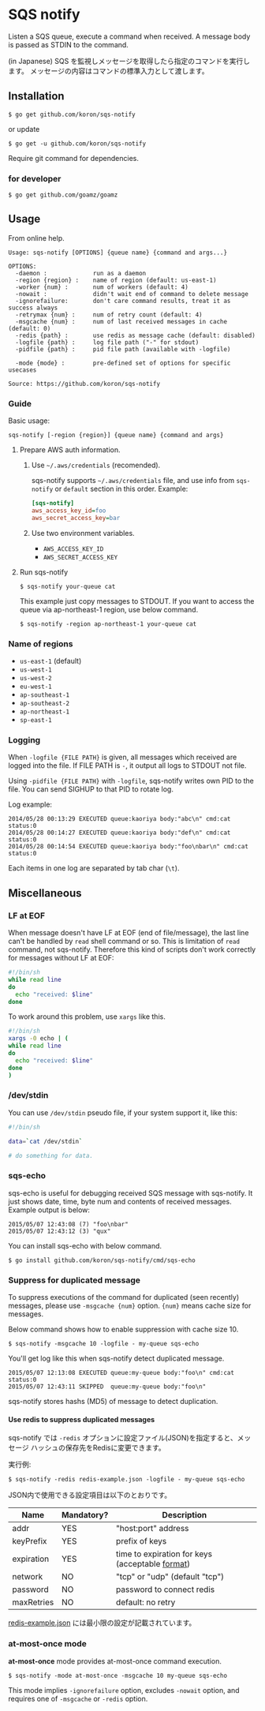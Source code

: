 # SQS notify

Listen a SQS queue, execute a command when received.  A message body is passed
as STDIN to the command.

(in Japanese) SQS を監視しメッセージを取得したら指定のコマンドを実行します。
メッセージの内容はコマンドの標準入力として渡します。


## Installation

```
$ go get github.com/koron/sqs-notify
```

or update

```
$ go get -u github.com/koron/sqs-notify
```

Require git command for dependencies.

### for developer

```
$ go get github.com/goamz/goamz
```


## Usage

From online help.

```
Usage: sqs-notify [OPTIONS] {queue name} {command and args...}

OPTIONS:
  -daemon :             run as a daemon
  -region {region} :    name of region (default: us-east-1)
  -worker {num} :       num of workers (default: 4)
  -nowait :             didn't wait end of command to delete message
  -ignorefailure:       don't care command results, treat it as success always
  -retrymax {num} :     num of retry count (default: 4)
  -msgcache {num} :     num of last received messages in cache (default: 0)
  -redis {path} :       use redis as message cache (default: disabled)
  -logfile {path} :     log file path ("-" for stdout)
  -pidfile {path} :     pid file path (available with -logfile)

  -mode {mode} :        pre-defined set of options for specific usecases

Source: https://github.com/koron/sqs-notify
```

### Guide

Basic usage:

    sqs-notify [-region {region}] {queue name} {command and args}

1.  Prepare AWS auth information.
    1.  Use `~/.aws/credentials` (recomended).

        sqs-notify supports `~/.aws/credentials` file, and use info from
        `sqs-notify` or `default` section in this order.  Example:

        ```ini
        [sqs-notify]
        aws_access_key_id=foo
        aws_secret_access_key=bar
        ```

    2.  Use two environment variables.
        *   `AWS_ACCESS_KEY_ID`
        *   `AWS_SECRET_ACCESS_KEY`
2.  Run sqs-notify

    ```
    $ sqs-notify your-queue cat
    ```

    This example just copy messages to STDOUT.  If you want to access the queue
    via ap-northeast-1 region, use below command.

    ```
    $ sqs-notify -region ap-northeast-1 your-queue cat
    ```

### Name of regions

*   `us-east-1` (default)
*   `us-west-1`
*   `us-west-2`
*   `eu-west-1`
*   `ap-southeast-1`
*   `ap-southeast-2`
*   `ap-northeast-1`
*   `sp-east-1`

### Logging

When `-logfile {FILE PATH}` is given, all messages which received are logged
into the file.  If FILE PATH is `-`, it output all logs to STDOUT not file.

Using `-pidfile {FILE PATH}` with `-logfile`, sqs-notify writes own PID to the
file.  You can send SIGHUP to that PID to rotate log.

Log example:

```
2014/05/28 00:13:29 EXECUTED queue:kaoriya body:"abc\n" cmd:cat status:0
2014/05/28 00:14:27 EXECUTED queue:kaoriya body:"def\n" cmd:cat status:0
2014/05/28 00:14:54 EXECUTED queue:kaoriya body:"foo\nbar\n" cmd:cat status:0
```

Each items in one log are separated by tab char (`\t`).


## Miscellaneous

### LF at EOF

When message doesn't have LF at EOF (end of file/message), the last line can't
be handled by `read` shell command or so.  This is limitation of `read`
command, not sqs-notify.  Therefore this kind of scripts don't work correctly
for messages without LF at EOF:

```sh
#!/bin/sh
while read line
do
  echo "received: $line"
done
```

To work around this problem, use `xargs` like this.

```sh
#!/bin/sh
xargs -0 echo | (
while read line
do
  echo "received: $line"
done
)
```

### /dev/stdin

You can use `/dev/stdin` pseudo file, if your system support it, like this:

```sh
#!/bin/sh

data=`cat /dev/stdin`

# do something for data.
```

### sqs-echo

sqs-echo is useful for debugging received SQS message with sqs-notify.  It just
shows date, time, byte num and contents of received messages.  Example output
is below:

```
2015/05/07 12:43:08 (7) "foo\nbar"
2015/05/07 12:43:12 (3) "qux"
```

You can install sqs-echo with below command.

```
$ go install github.com/koron/sqs-notify/cmd/sqs-echo
```

### Suppress for duplicated message

To suppress executions of the command for duplicated (seen recently) messages,
please use `-msgcache {num}` option.  `{num}` means cache size for messages.

Below command shows how to enable suppression with cache size 10.

    $ sqs-notify -msgcache 10 -logfile - my-queue sqs-echo

You'll get log like this when sqs-notify detect duplicated message.

```
2015/05/07 12:13:08 EXECUTED queue:my-queue body:"foo\n" cmd:cat status:0
2015/05/07 12:43:11 SKIPPED  queue:my-queue body:"foo\n"
```

sqs-notify stores hashs (MD5) of message to detect duplication.

#### Use redis to suppress duplicated messages

sqs-notify では `-redis` オプションに設定ファイル(JSON)を指定すると、メッセージ
ハッシュの保存先をRedisに変更できます。

実行例:

    $ sqs-notify -redis redis-example.json -logfile - my-queue sqs-echo

JSON内で使用できる設定項目は以下のとおりです。

Name       |Mandatory?  |Description
-----------|------------|------------
addr       |YES         |"host:port" address
keyPrefix  |YES         |prefix of keys
expiration |YES         |time to expiration for keys (acceptable [format](http://golang.org/pkg/time/#ParseDuration))
network    |NO          |"tcp" or "udp" (default "tcp")
password   |NO          |password to connect redis
maxRetries |NO          |default: no retry

[redis-example.json](./redis-example.json) には最小限の設定が記載されています。

### at-most-once mode

**at-most-once** mode provides at-most-once command execution.

    $ sqs-notify -mode at-most-once -msgcache 10 my-queue sqs-echo

This mode implies `-ignorefailure` option, excludes `-nowait` option, and
requires one of `-msgcache` or `-redis` option.
